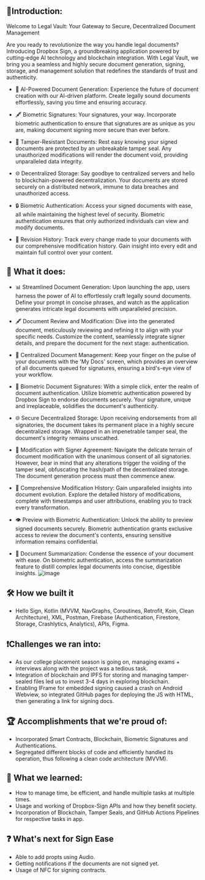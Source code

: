 ## 🥁Introduction:

Welcome to Legal Vault: Your Gateway to Secure, Decentralized Document Management

Are you ready to revolutionize the way you handle legal documents? Introducing Dropbox Sign, a groundbreaking application powered by cutting-edge AI technology and blockchain integration. With Legal Vault, we bring you a seamless and highly secure document generation, signing, storage, and management solution that redefines the standards of trust and authenticity.

- 🤖 AI-Powered Document Generation:
Experience the future of document creation with our AI-driven platform. Create legally sound documents effortlessly, saving you time and ensuring accuracy.

- 🖋️ Biometric Signatures:
Your signatures, your way. Incorporate biometric authentication to ensure that signatures are as unique as you are, making document signing more secure than ever before.

- 🔏 Tamper-Resistant Documents:
Rest easy knowing your signed documents are protected by an unbreakable tamper seal. Any unauthorized modifications will render the document void, providing unparalleled data integrity.

- 🌐 Decentralized Storage:
Say goodbye to centralized servers and hello to blockchain-powered decentralization. Your documents are stored securely on a distributed network, immune to data breaches and unauthorized access.

- 🔒 Biometric Authentication:
Access your signed documents with ease, all while maintaining the highest level of security. Biometric authentication ensures that only authorized individuals can view and modify documents.

- 📜 Revision History:
Track every change made to your documents with our comprehensive modification history. Gain insight into every edit and maintain full control over your content.

## 💬 What it does:

- 📊 Streamlined Document Generation: Upon launching the app, users harness the power of AI to effortlessly craft legally sound documents. Define your prompt in concise phrases, and watch as the application generates intricate legal documents with unparalleled precision.

- 🖋️ Document Review and Modification: Dive into the generated document, meticulously reviewing and refining it to align with your specific needs. Customize the content, seamlessly integrate signer details, and prepare the document for the next stage: authentication.

- 📑 Centralized Document Management: Keep your finger on the pulse of your documents with the 'My Docs' screen, which provides an overview of all documents queued for signatures, ensuring a bird's-eye view of your workflow.

- 🔏 Biometric Document Signatures: With a simple click, enter the realm of document authentication. Utilize biometric authentication powered by Dropbox Sign to endorse documents securely. Your signature, unique and irreplaceable, solidifies the document's authenticity.

- 🌐 Secure Decentralized Storage: Upon receiving endorsements from all signatories, the document takes its permanent place in a highly secure decentralized storage. Wrapped in an impenetrable tamper seal, the document's integrity remains unscathed.

- 🔀 Modification with Signer Agreement: Navigate the delicate terrain of document modification with the unanimous consent of all signatories. However, bear in mind that any alterations trigger the voiding of the tamper seal, obfuscating the hash/path of the decentralized storage. The document generation process must then commence anew.

- 📅 Comprehensive Modification History: Gain unparalleled insights into document evolution. Explore the detailed history of modifications, complete with timestamps and user attributions, enabling you to track every transformation.

- 👁️ Preview with Biometric Authentication: Unlock the ability to preview signed documents securely. Biometric authentication grants exclusive access to review the document's contents, ensuring sensitive information remains confidential.

- 📃 Document Summarization: Condense the essence of your document with ease. On biometric authentication, access the summarization feature to distill complex legal documents into concise, digestible insights.
![image](https://github.com/aniketk13/LegalVault/assets/73310532/c1167b74-b156-401c-ab16-375fb3014df5)

## 🛠 How we built it

- Hello Sign, Kotlin (MVVM, NavGraphs, Coroutines, Retrofit, Koin, Clean Architecture), XML, Postman, Firebase (Authentication, Firestore, Storage, Crashlytics, Analytics), APIs, Figma.

## ❗Challenges we ran into:

- As our college placement season is going on, managing exams + interviews along with the project was a tedious task.
- Integration of blockchain and IPFS for storing and managing tamper-sealed files led us to invest 3-4 days in exploring blockchain.
- Enabling IFrame for embedded signing caused a crash on Android Webview, so integrated GitHub pages for deploying the JS with HTML, then generating a link for signing docs.

## 🏆 Accomplishments that we're proud of:
- Incorporated Smart Contracts, Blockchain, Biometric Signatures and Authentications.
- Segregated different blocks of code and efficiently handled its operation, thus following a clean code architecture (MVVM).

## 📙 What we learned:
- How to manage time, be efficient, and handle multiple tasks at multiple times.
- Usage and working of Dropbox-Sign APIs and how they benefit society.
- Incorporation of Blockchain, Tamper Seals, and GitHub Actions Pipelines for respective tasks in app.

## ❓ What's next for Sign Ease
- Able to add propts using Audio.
- Getting notifications if the documents are not signed yet.
- Usage of NFC for signing contracts.
   
